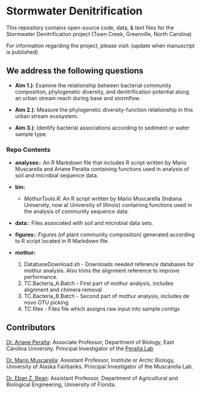 # Stormwater Denitrification

This repository contains open-source code, data, & text files for the Stormwater Denitrification project (Town Creek, Greenville, North Carolina)

For information regarding the project, please visit: (update when manuscript is published)

## We address the following questions

* **Aim 1.)**: Examine the relationship between bacterial community composition, phylogenetic diversity, and denitrification potential along an urban stream reach during base and stormflow.

* **Aim 2.)**: Measure the phylogenetic diversity-function relationship in this urban stream ecosystem.

* **Aim 3.)**: Identify bacterial associations according to sediment or water sample type.

### Repo Contents

* **analyses:**: An R Markdown file that includes R script written by Mario Muscarella and Ariane Peralta containing functions used in analysis of soil and microbial sequence data.

* **bin:** 
	* *MothurTools.R*: An R script written by Mario Muscarella (Indiana University, now at University of Illinois) containing functions used in the analysis of community sequence data.

* **data:**: Files associated with soil and microbial data sets. 

* **figures:**: Figures (of plant community composition) generated according to R script located in R Markdown file.

* **mothur:**
  1. DatabaseDownload.sh - Downloads needed reference databases for mothur analysis. Also trims the alignment reference to improve performance.
  2. TC.Bacteria_A.Batch - First part of mothur analysis, includes alignment and chimera removal
  3. TC.Bacteria_B.Batch - Second part of mothur analysis, includes de novo OTU picking
  4. TC.files - Files file which assigns raw input into sample contigs

## Contributors

[Dr. Ariane Peralta](https://www.peraltalab.com): Associate Professor, Department of Biology, East Carolina University. Principal Investigator of the [Peralta Lab](http://www.peraltalab.com)

[Dr. Mario Muscarella](http://mmuscarella.github.io/): Assistant Professor, Institute or Arctic Biology, University of Alaska Fairbanks. Principal Investigator of the Muscarella Lab.

[Dr. Eban Z. Bean](https://abe.ufl.edu/people/bean-eban/): Assistant Professor, Department of Agricultural and Biological Engineering, University of Florida.
